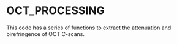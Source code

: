 # OCT_PROCESSING

This code has a series of functions to extract the attenuation and birefringence of OCT C-scans.

